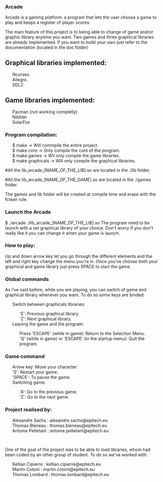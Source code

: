 <h3>Arcade</h3>
<p>
Arcade is a gaming platform: a program that lets the user choose a game to play and keeps a register of player scores.
</p>
<p>
  The main feature of this project is to being able to change of game and/or graphic library anytime you want.
  Two games and three graphical libraries are already implemented.
  If you want to build your own just refer to the documentation (located in the doc folder)
</p>
 
<h2>Graphical libraries implemented:</h2>
<ul style="list-style-type:none">
  <li>Ncurses.</li>
  <li>Allegro.</li>
  <li>SDL2.</li>
 </ul>
 
<h2>Game libraries implemented:</h2>
<ul style="list-style-type:none">
  <li>Pacman (not working completly)</li>
  <li>Nibbler</li>
  <li>SolarFox</li>
 </ul>
 
<h3>Program compilation:</h3>
<p>
  <ul style="list-style-type:none">
    <li>$ make -> Will commpile the entire project.</li>
  <li>$ make core -> Only compile the core of the program.</li>
  <li>$ make games -> Wil only compile the game libraries.</li>
  <li>$ make graphicals -> Will only compile the graphical libraries.</li>
    </ul>
  #All the lib_arcade_[NAME_OF_THE_LIB].so are located in the ./lib folder.
 
  #All the lib_arcade_[NAME_OF_THE_GAME].so are located in the ./games folder.
 
  The games and lib folder will be created at compile time and erase with the fclean rule.
</p>
 
<h3>Launch the Arcade</h3>
<p>
  $ ./arcade ./lib_arcade_[NAME_OF_THE_LIB].so
  The program need to be launch with a set graphical library of your choice.
  Don't worry if you don't really like it you can change it when your game is launch.
</p>
 
<h3>How to play:</h3>
<p>
  Up and down arrow key let you go through the different elements and the left and right key change the menu you're in.
  Once you've choose both your graphical and game library just press SPACE to start the game.
</p>
 
<h3>Global commands</h3>
<p>
  As i've said before, while you are playing, you can switch of game and graphical library whenever you want.
  To do so some keys are binded:
</p>
<ul style="list-style-type:none">
  <li>Switch between graphicals libraries:</li>
  <ul style="list-style-type:none">
    <li> 'E': Previous graphical library.</li>
    <li> 'Z': Next graphical library.</li>
  </ul>
  <li>Leaving the game and the program:</li>
  <ul style="list-style-type:none">
    <li> Press 'ESCAPE' (while in game): Return to the Selection Menu.</li>
    <li> 'Q' (while in game) or 'ESCAPE' (in the startup menu): Quit the program.</li>
  </ul>
</ul>
 
<h3>Game command</h3>
<ul style="list-style-type:none">
  <li>Arrow key: Move your character.</li>
  <li>'S': Restart your game.</li>
  <li>'SPACE': To pause the game.</li>
  <li>Switching game:</li>
  <ul style="list-style-type:none">
  <li>'A': Go to the previous game.</li>
  <li>'Z': Go to the next game.</li>
  </ul>
</ul>
 
<h3>Project realised by:</h3>
<ul style="list-style-type:none">
    <li>Alexandre Sachs : alexandre.sachs@epitech.eu</li>
    <li>Thomas Bleneau : thomas.bleneau@epitech.eu</li>
    <li>Antoine Pelletant : antoine.pelletant@epitech.eu</li>
  </ul>
  <br>
<p>
  One of the goal of the project was to be able to load libraries, whom had been coded by an other group of student.
  To do so we've worked with:
  <ul style="list-style-type:none">
    <li>Kellian Cipierre : kellian.cipierre@epitech.eu</li>
    <li>Martin Cotoni : martin.cotoni@epitech.eu</li>
    <li>Thomas Lombard : thomas.lombard@epitech.eu</li>
  </ul>
</p>
